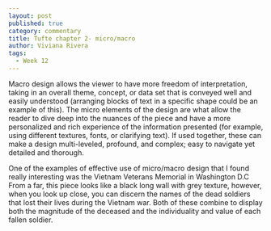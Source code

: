 ```yaml
---
layout: post
published: true
category: commentary
title: Tufte chapter 2- micro/macro
author: Viviana Rivera
tags:
  - Week 12
---
```

Macro design allows the viewer to have more freedom of interpretation, taking in an overall theme, concept, or data set that is conveyed well and easily understood (arranging blocks of text in a specific shape could be an example of this). The micro elements of the design are what allow the reader to dive deep into the nuances of the piece and have a more personalized and rich experience of the information presented (for example, using different textures, fonts, or clarifying text). If used together, these can make a design multi-leveled, profound, and complex; easy to navigate yet detailed and thorough.

One of the examples of effective use of micro/macro design that I found really interesting was the Vietnam Veterans Memorial in Washington D.C From a far, this piece looks like a black long wall with grey texture, however, when you look up close, you can discern the names of the dead soldiers that lost their lives during the Vietnam war. Both of these combine to display both the magnitude of the deceased and the individuality and value of each fallen soldier. 
